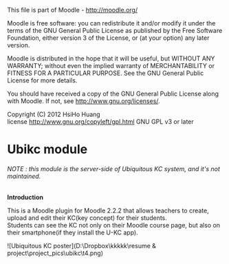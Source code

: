 This file is part of Moodle - http://moodle.org/

Moodle is free software: you can redistribute it and/or modify
it under the terms of the GNU General Public License as published by
the Free Software Foundation, either version 3 of the License, or
(at your option) any later version.

Moodle is distributed in the hope that it will be useful,
but WITHOUT ANY WARRANTY; without even the implied warranty of
MERCHANTABILITY or FITNESS FOR A PARTICULAR PURPOSE.  See the
GNU General Public License for more details.

You should have received a copy of the GNU General Public License
along with Moodle.  If not, see <http://www.gnu.org/licenses/>.

Copyright (C) 2012 HsiHo Huang
<br/>license   http://www.gnu.org/copyleft/gpl.html GNU GPL v3 or later


Ubikc module
=============

###### NOTE : this module is the server-side of Ubiquitous KC system, and it's not maintained.

**Introduction**

This is a Moodle plugin for Moodle 2.2.2 that allows teachers to create, upload and edit their KC(key concept) for their students.<br/>
Students can see the KC not only on their Moodle course page, but also on their smartphone(if they install the U-KC app).

![Ubiquitous KC poster](D:\Dropbox\kkkkk\resume & project\project_pics\ubikc\t4.png)
